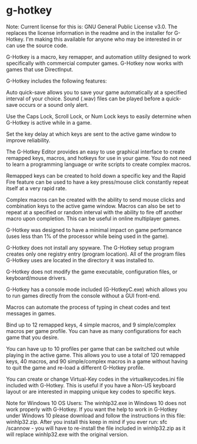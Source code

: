 # g-hotkey

Note: Current license for this is: GNU General Public License v3.0.  The replaces the license information in the readme and in the installer for G-Hotkey.  I'm making this available for anyone who may be interested in or can use the source code.

G-Hotkey is a macro, key remapper, and automation utility designed to work specifically with commercial computer games.  G-Hotkey now works with games that use DirectInput.

G-Hotkey includes the following features:

Auto quick-save allows you to save your game automatically at a specified interval of your choice.  Sound (.wav) files can be played before a quick-save occurs or a sound only alert.

Use the Caps Lock, Scroll Lock, or Num Lock keys to easily determine when G-Hotkey is active while in a game.

Set the key delay at which keys are sent to the active game window to improve reliability.

The G-Hotkey Editor provides an easy to use graphical interface to create remapped keys, macros, and hotkeys for use in your game.  You do not need to learn a programming language or write scripts to create complex macros.

Remapped keys can be created to hold down a specific key and the Rapid Fire feature can be used to have a key press/mouse click constantly repeat itself at a very rapid rate.

Complex macros can be created with the ability to send mouse clicks and combination keys to the active game window.  Macros can also be set to repeat at a specified or random interval with the ability to fire off another macro upon completion.  This can be useful in online multiplayer games.

G-Hotkey was designed to have a minimal impact on game performance (uses less than 1% of the processor while being used in the game).

G-Hotkey does not install any spyware.  The G-Hotkey setup program creates only one registry entry (program location).  All of the program files G-Hotkey uses are located in the directory it was installed to.  

G-Hotkey does not modify the game executable, configuration files, or keyboard/mouse drivers.

G-Hotkey has a console mode included (G-HotkeyC.exe) which allows you to run games directly from the console without a GUI front-end.

Macros can automate the process of typing in cheat codes and text messages in games.

Bind up to 12 remapped keys, 4 simple macros, and 9 simple/complex macros per game profile.  You can have as many configurations for each game that you desire.

You can have up to 10 profiles per game that can be switched out while playing in the active game.  This allows you to use a total of 120 remapped keys, 40 macros, and 90 simple/complex macros in a game without having to quit the game and re-load a different G-Hotkey profile.

You can create or change Virtual-Key codes in the virtualkeycodes.ini file included with G-Hotkey.  This is useful if you have a Non-US keyboard layout or are interested in mapping unique key codes to specific keys.

Note for Windows 10 OS Users: The winhlp32.exe in Windows 10 does not work properly with G-Hotkey.  If you want the help to work in G-Hotkey under Windows 10 please download and follow the instructions in this file: winhlp32.zip.  After you install this keep in mind if you ever run: sfc /scannow - you will have to re-install the file included in winhlp32.zip as it will replace winhlp32.exe with the original version.
